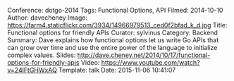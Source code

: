 Conference: dotgo-2014
Tags: Functional Options, API
Filmed: 2014-10-10
Author: davecheney
Image: https://farm4.staticflickr.com/3934/14966979513_ced0f2bfad_k_d.jpg
Title: Functional options for friendly APIs
Curator: sylvinus
Category: Backend
Summary: Dave explains how functional options let us write Go APIs that can grow over time and use the entire power of the language to initialize complex values.
Slides: http://dave.cheney.net/2014/10/17/functional-options-for-friendly-apis
Video: https://www.youtube.com/watch?v=24lFtGHWxAQ
Template: talk
Date: 2015-11-06 10:41:07
